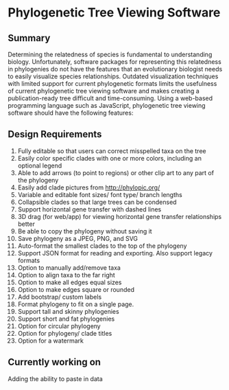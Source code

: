 # Phylogenetic Tree Viewing Software

## Summary
Determining the relatedness of species is fundamental to understanding biology. Unfortunately, software packages for representing this relatedness in phylogenies do not have the features that an evolutionary biologist needs to easily visualize species relationships. Outdated visualization techniques with limited support for current phylogenetic formats limits the usefulness of current phylogenetic tree viewing software and makes creating a publication-ready tree difficult and time-consuming. Using a web-based programming language such as JavaScript, phylogenetic tree viewing software should have the following features:

## Design Requirements
1. Fully editable so that users can correct misspelled taxa on the tree
2. Easily color specific clades with one or more colors, including an optional legend
3. Able to add arrows (to point to regions) or other clip art to any part of the phylogeny
4. Easily add clade pictures from http://phylopic.org/
5. Variable and editable font sizes/ font type/ branch lengths
6. Collapsible clades so that large trees can be condensed
7. Support horizontal gene transfer with dashed lines
8. 3D drag (for web/app) for viewing horizontal gene transfer relationships better
9. Be able to copy the phylogeny without saving it
10. Save phylogeny as a JPEG, PNG, and SVG
11. Auto-format the smallest clades to the top of the phylogeny   
12. Support JSON format for reading and exporting. Also support legacy formats
13. Option to manually add/remove taxa
14. Option to align taxa to the far right
15. Option to make all edges equal sizes
16. Option to make edges square or rounded
17. Add bootstrap/ custom labels
18. Format phylogeny to fit on a single page.
19. Support tall and skinny phylogenies
20. Support short and fat phylogenies 
21. Option for circular phylogeny
22. Option for phylogeny/ clade titles
23. Option for a watermark

## Currently working on
Adding the ability to paste in data
